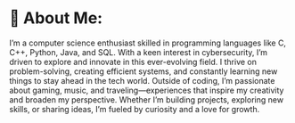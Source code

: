 # 💫 About Me:
I’m a computer science enthusiast skilled in programming languages like C, C++, Python, Java, and SQL. With a keen interest in cybersecurity, I’m driven to explore and innovate in this ever-evolving field. I thrive on problem-solving, creating efficient systems, and constantly learning new things to stay ahead in the tech world. Outside of coding, I’m passionate about gaming, music, and traveling—experiences that inspire my creativity and broaden my perspective. Whether I’m building projects, exploring new skills, or sharing ideas, I’m fueled by curiosity and a love for growth.

